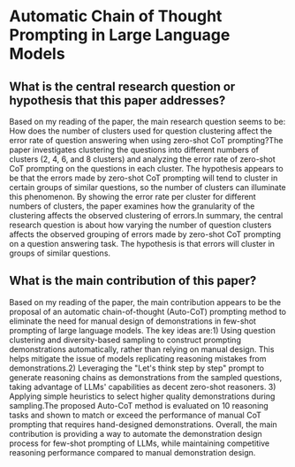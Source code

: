 # Automatic Chain of Thought Prompting in Large Language Models

## What is the central research question or hypothesis that this paper addresses?

Based on my reading of the paper, the main research question seems to be: How does the number of clusters used for question clustering affect the error rate of question answering when using zero-shot CoT prompting?The paper investigates clustering the questions into different numbers of clusters (2, 4, 6, and 8 clusters) and analyzing the error rate of zero-shot CoT prompting on the questions in each cluster. The hypothesis appears to be that the errors made by zero-shot CoT prompting will tend to cluster in certain groups of similar questions, so the number of clusters can illuminate this phenomenon. By showing the error rate per cluster for different numbers of clusters, the paper examines how the granularity of the clustering affects the observed clustering of errors.In summary, the central research question is about how varying the number of question clusters affects the observed grouping of errors made by zero-shot CoT prompting on a question answering task. The hypothesis is that errors will cluster in groups of similar questions.


## What is the main contribution of this paper?

Based on my reading of the paper, the main contribution appears to be the proposal of an automatic chain-of-thought (Auto-CoT) prompting method to eliminate the need for manual design of demonstrations in few-shot prompting of large language models. The key ideas are:1) Using question clustering and diversity-based sampling to construct prompting demonstrations automatically, rather than relying on manual design. This helps mitigate the issue of models replicating reasoning mistakes from demonstrations.2) Leveraging the "Let's think step by step" prompt to generate reasoning chains as demonstrations from the sampled questions, taking advantage of LLMs' capabilities as decent zero-shot reasoners. 3) Applying simple heuristics to select higher quality demonstrations during sampling.The proposed Auto-CoT method is evaluated on 10 reasoning tasks and shown to match or exceed the performance of manual CoT prompting that requires hand-designed demonstrations. Overall, the main contribution is providing a way to automate the demonstration design process for few-shot prompting of LLMs, while maintaining competitive reasoning performance compared to manual demonstration design.
